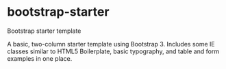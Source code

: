 bootstrap-starter
==========

Bootstrap starter template

A basic, two-column starter template using Bootstrap 3. Includes some IE classes similar to HTML5 Boilerplate, basic typography, and table and form examples in one place. 
